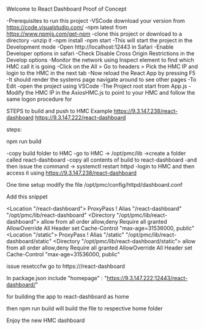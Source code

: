 Welcome to React Dashboard Proof of Concept

-Prerequisites to run this project 
-VSCode download your version from https://code.visualstudio.com/
-npm latest from https://www.npmjs.com/get-npm
-clone this project or download to a directory 
-unzip it 
-npm install 
-npm start 
-This will start the project in the Development mode 
-Open http://localhost:12443 in Safari
-Enable Developer options in safari
-Check Disable Cross Origin Restrictions in the Develop options
-Monitor the network using Inspect element to find which HMC call it is going 
-Click on the All > Go to headers > Pick the HMC IP and login to the HMC in the next tab
-Now reload the React App by pressing F5 
-It should render the systems page navigate around to see other pages 
-To Edit 
-open the project using VSCode
-The Project root start from App.js
-Modify the HMC IP in the AxiosHMC.js to point to your HMC and follow the same logon procedure for 


STEPS to build and push to HMC
Example
https://9.3.147.238/react-dashboard
https://9.3.147.222/react-dashboard

steps:

npm run build

-copy build folder to HMC
-go to HMC -> /opt/pmc/lib ->create a folder called react-dashboard
-copy all contents of build to react-dashboard
-and then issue the command -> systemctl restart httpd
-login to HMC and then access it using https://9.3.147.238/react-dashboard

One time setup
modify the file  /opt/pmc/config/httpd/dashboard.conf

Add this snippet

<Location "/react-dashboard">
    ProxyPass !
</Location>
Alias "/react-dashboard" "/opt/pmc/lib/react-dashboard"
<Directory "/opt/pmc/lib/react-dashboard">
    allow from all
    order allow,deny
    Require all granted
    AllowOverride All
    Header set Cache-Control "max-age=31536000, public"
</Directory>
<Location "/static">
    ProxyPass !
</Location>
Alias "/static" "/opt/pmc/lib/react-dashboard/static"
<Directory "/opt/pmc/lib/react-dashboard/static">
    allow from all
    order allow,deny
    Require all granted
    AllowOverride All
    Header set Cache-Control "max-age=31536000, public"
</Directory>

issue resetccfw
go to 
https://<hmc-ip>/react-dashboard

In package.json
include 
"homepage" : "https://9.3.147.222:12443/react-dashboard/"

for building the app to react-dashboard as home 

then npm run build will build the file to respective home folder

Enjoy the new HMC dashboard
